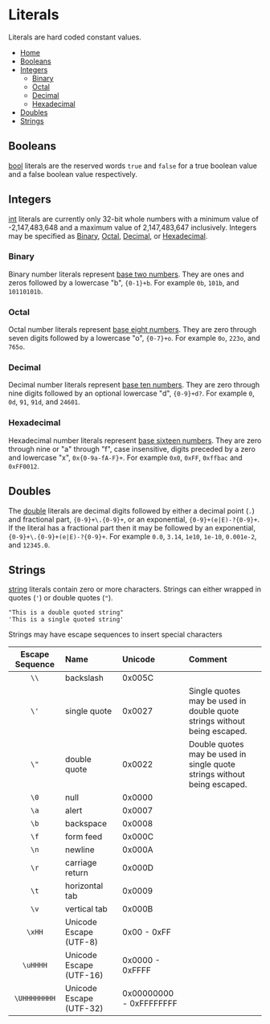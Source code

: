 ﻿# Literals

Literals are hard coded constant values.

- [Home](./Laguage.md)
- [Booleans](#booleans)
- [Integers](#integers)
  - [Binary](#binary)
  - [Octal](#octal)
  - [Decimal](#decimal)
  - [Hexadecimal](#hexadecimal)
- [Doubles](#doubles)
- [Strings](#strings)

## Booleans

[bool](./Types.md#bool) literals are the reserved words `true` and `false`
for a true boolean value and a false boolean value respectively.

## Integers

[int](./Types.md#int) literals are currently only 32-bit whole numbers with
a minimum value of -2,147,483,648 and a maximum value of 2,147,483,647 inclusively.
Integers may be specified as [Binary](#binary), [Octal](#octal), [Decimal](#decimal), or [Hexadecimal](#hexadecimal).

### Binary

Binary number literals represent [base two numbers](https://en.wikipedia.org/wiki/Binary_number).
They are ones and zeros followed by a lowercase "b", `{0-1}+b`.
For example `0b`, `101b`, and `10110101b`.

### Octal

Octal number literals represent [base eight numbers](https://en.wikipedia.org/wiki/Octal).
They are zero through seven digits followed by a lowercase "o", `{0-7}+o`. 
For example `0o`, `223o`, and `765o`.

### Decimal

Decimal number literals represent [base ten numbers](https://en.wikipedia.org/wiki/Decimal).
They are zero through nine digits followed by an optional lowercase "d", `{0-9}+d?`. 
For example `0`, `0d`, `91`, `91d`, and `24601`.

### Hexadecimal

Hexadecimal number literals represent [base sixteen numbers](https://en.wikipedia.org/wiki/Hexadecimal).
They are zero through nine or "a" through "f", case insensitive,
digits preceded by a zero and lowercase "x", `0x{0-9a-fA-F}+`. 
For example `0x0`, `0xFF`, `0xffbac` and `0xFF0012`.

## Doubles

The [double](./Types.md#double) literals are decimal digits followed by either a decimal point (`.`)
and fractional part, `{0-9}+\.{0-9}+`, or an exponential, `{0-9}+(e|E)-?{0-9}+`.
If the literal has a fractional part then it may be followed by an exponential, `{0-9}+\.{0-9}+(e|E)-?{0-9}+`.
For example `0.0`, `3.14`, `1e10`, `1e-10`, `0.001e-2`, and `12345.0`.

## Strings

[string](./Types.md#string) literals contain zero or more characters.
Strings can either wrapped in quotes (`'`) or double quotes (`"`).

```
"This is a double quoted string"
'This is a single quoted string'
```

Strings may have escape sequences to insert special characters

| Escape Sequence | Name            | Unicode | Comment |
|:---------------:|:----------------|:--------|:--------|
| `\\`            | backslash       | 0x005C  |         |
| `\'`            | single quote    | 0x0027  | Single quotes may be used in double quote strings without being escaped. |
| `\"`            | double quote    | 0x0022  | Double quotes may be used in single quote strings without being escaped. |
| `\0`            | null            | 0x0000  |         |
| `\a`            | alert           | 0x0007  |         |
| `\b`            | backspace       | 0x0008  |         |
| `\f`            | form feed       | 0x000C  |         |
| `\n`            | newline         | 0x000A  |         |
| `\r`            | carriage return | 0x000D  |         |
| `\t`            | horizontal tab  | 0x0009  |         |
| `\v`            | vertical tab    | 0x000B  |         |
| `\xHH`          | Unicode Escape (UTF-8)  | 0x00 - 0xFF | |
| `\uHHHH`        | Unicode Escape (UTF-16) | 0x0000 - 0xFFFF | |
| `\UHHHHHHHH`    | Unicode Escape (UTF-32) | 0x00000000 - 0xFFFFFFFF | |
